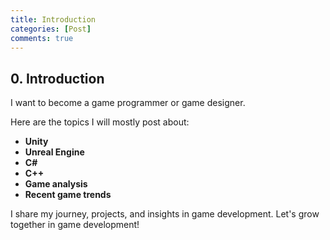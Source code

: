 ```yaml
---
title: Introduction
categories: [Post]
comments: true
---
```


## 0. Introduction

I want to become a game programmer or game designer. 

Here are the topics I will mostly post about: 

 - **Unity**
 - **Unreal Engine**
 - **C#**
 - **C++**
 - **Game analysis**
 - **Recent game trends**

 I share my journey, projects, and insights in game development. Let's grow together in game development!
